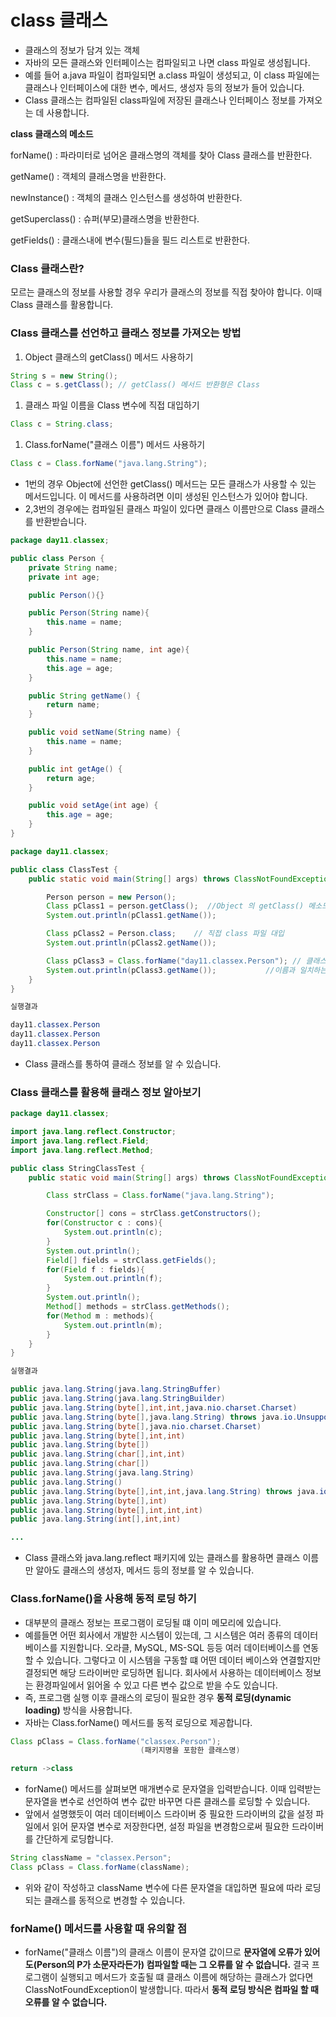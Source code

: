 # class 클래스

- 클래스의 정보가 담겨 있는 객체
- 자바의 모든 클래스와 인터페이스는 컴파일되고 나면 class 파일로 생성됩니다.
- 예를 들어 a.java 파일이 컴파일되면 a.class 파일이 생성되고, 이 class 파일에는 클래스나 인터페이스에 대한 변수, 메서드, 생성자 등의 정보가 들어 있습니다.
- Class 클래스는 컴파일된 class파일에 저장된 클래스나 인터페이스 정보를 가져오는 데 사용합니다.

**class 클래스의 메소드**

forName() : 파라미터로 넘어온 클래스명의 객체를 찾아 Class 클래스를 반환한다.

getName() : 객체의 클래스명을 반환한다.

newInstance() : 객체의 클래스 인스턴스를 생성하여 반환한다.

getSuperclass() : 슈퍼(부모)클래스명을 반환한다.

getFields() : 클래스내에 변수(필드)들을 필드 리스트로 반환한다.

### Class 클래스란?

모르는 클래스의 정보를 사용할 경우 우리가 클래스의 정보를 직접 찾아야 합니다. 이때 Class 클래스를 활용합니다.

### Class 클래스를 선언하고 클래스 정보를 가져오는 방법

1. Object 클래스의 getClass() 메서드 사용하기

```java
String s = new String();
Class c = s.getClass(); // getClass() 메서드 반환형은 Class

```

1. 클래스 파일 이름을 Class 변수에 직접 대입하기

```java
Class c = String.class;

```

1. Class.forName("클래스 이름") 메서드 사용하기

```java
Class c = Class.forName("java.lang.String");

```

- 1번의 경우 Object에 선언한 getClass() 메서드는 모든 클래스가 사용할 수 있는 메서드입니다. 이 메서드를 사용하려면 이미 생성된 인스턴스가 있어야 합니다.
- 2,3번의 경우에는 컴파일된 클래스 파일이 있다면 클래스 이름만으로 Class 클래스를 반환받습니다.

```java
package day11.classex;

public class Person {
	private String name;
	private int age;

	public Person(){}

	public Person(String name){
		this.name = name;
	}

	public Person(String name, int age){
		this.name = name;
		this.age = age;
	}

	public String getName() {
		return name;
	}

	public void setName(String name) {
		this.name = name;
	}

	public int getAge() {
		return age;
	}

	public void setAge(int age) {
		this.age = age;
	}
}

```

```java
package day11.classex;

public class ClassTest {
	public static void main(String[] args) throws ClassNotFoundException {

		Person person = new Person();
		Class pClass1 = person.getClass();  //Object 의 getClass() 메소드 사용
		System.out.println(pClass1.getName());

		Class pClass2 = Person.class;    // 직접 class 파일 대입
		System.out.println(pClass2.getName());

		Class pClass3 = Class.forName("day11.classex.Person"); // 클래스 이름으로 가져오기
		System.out.println(pClass3.getName());           //이름과 일치하는 클래스가 없는경우 ClassNotFoundException 발생함
	}
}

실행결과

day11.classex.Person
day11.classex.Person
day11.classex.Person

```

- Class 클래스를 통하여 클래스 정보를 알 수 있습니다.

### Class 클래스를 활용해 클래스 정보 알아보기

```java
package day11.classex;

import java.lang.reflect.Constructor;
import java.lang.reflect.Field;
import java.lang.reflect.Method;

public class StringClassTest {
	public static void main(String[] args) throws ClassNotFoundException {

		Class strClass = Class.forName("java.lang.String");

		Constructor[] cons = strClass.getConstructors();
		for(Constructor c : cons){
			System.out.println(c);
		}
		System.out.println();
		Field[] fields = strClass.getFields();
		for(Field f : fields){
			System.out.println(f);
		}
		System.out.println();
		Method[] methods = strClass.getMethods();
		for(Method m : methods){
			System.out.println(m);
		}
	}
}

실행결과

public java.lang.String(java.lang.StringBuffer)
public java.lang.String(java.lang.StringBuilder)
public java.lang.String(byte[],int,int,java.nio.charset.Charset)
public java.lang.String(byte[],java.lang.String) throws java.io.UnsupportedEncodingException
public java.lang.String(byte[],java.nio.charset.Charset)
public java.lang.String(byte[],int,int)
public java.lang.String(byte[])
public java.lang.String(char[],int,int)
public java.lang.String(char[])
public java.lang.String(java.lang.String)
public java.lang.String()
public java.lang.String(byte[],int,int,java.lang.String) throws java.io.UnsupportedEncodingException
public java.lang.String(byte[],int)
public java.lang.String(byte[],int,int,int)
public java.lang.String(int[],int,int)

...

```

- Class 클래스와 java.lang.reflect 패키지에 있는 클래스를 활용하면 클래스 이름만 알아도 클래스의 생성자, 메서드 등의 정보를 알 수 있습니다.

### Class.forName()을 사용해 동적 로딩 하기

- 대부분의 클래스 정보는 프로그램이 로딩될 떄 이미 메모리에 있습니다.
- 예를들면 어떤 회사에서 개발한 시스템이 있는데, 그 시스템은 여러 종류의 데이터베이스를 지원합니다. 오라클, MySQL, MS-SQL 등등 여러 데이터베이스를 연동할 수 있습니다. 그렇다고 이 시스템을 구동할 떄 어떤 데이터 베이스와 연결할지만 결정되면 해당 드라이버만 로딩하면 됩니다. 회사에서 사용하는 데이터베이스 정보는 환경파일에서 읽어올 수 있고 다른 변수 값으로 받을 수도 있습니다.
- 즉, 프로그램 실행 이후 클래스의 로딩이 필요한 경우 **동적 로딩(dynamic loading)** 방식을 사용합니다.
- 자바는 Class.forName() 메서드를 동적 로딩으로 제공합니다.

```java
Class pClass = Class.forName("classex.Person");
                             (패키지명을 포함한 클래스명)

return ->class
```

- forName() 메서드를 살펴보면 매개변수로 문자열을 입력받습니다. 이때 입력받는 문자열을 변수로 선언하여 변수 값만 바꾸면 다른 클래스를 로딩할 수 있습니다.
- 앞에서 설명했듯이 여러 데이터베이스 드라이버 중 필요한 드라이버의 값을 설정 파일에서 읽어 문자열 변수로 저장한다면, 설정 파일을 변경함으로써 필요한 드라이버를 간단하게 로딩합니다.

```java
String className = "classex.Person";
Class pClass = Class.forName(className);

```

- 위와 같이 작성하고 className 변수에 다른 문자열을 대입하면 필요에 따라 로딩되는 클래스를 동적으로 변경할 수 있습니다.

### forName() 메서드를 사용할 때 유의할 점

- forName("클래스 이름")의 클래스 이름이 문자열 값이므로 **문자열에 오류가 있어도(Person의 P가 소문자라든가) 컴파일할 때는 그 오류를 알 수 없습니다.** 결국 프로그램이 실행되고 메서드가 호출될 떄 클래스 이름에 해당하는 클래스가 없다면 ClassNotFoundException이 발생합니다. 따라서 **동적 로딩 방식은 컴파일 할 때 오류를 알 수 없습니다.**
